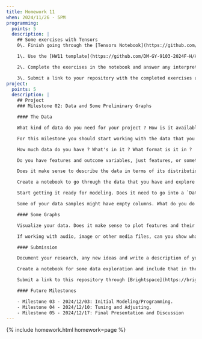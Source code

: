 ```yaml
---
title: Homework 11
when: 2024/11/26 - 5PM
programming:
  points: 5
  description: |
    ## Some exercises with Tensors
    0\. Finish going through the [Tensors Notebook](https://github.com/DM-GY-9103-2024F-H/WK11/blob/main/WK11-tensors.ipynb) from class.

    1\. Use the [HW11 template](https://github.com/DM-GY-9103-2024F-H/HW11) to start a repository in your organization's GitHub space. It should be named HW11. Open the notebook file using GitHub Codespaces to continue the exercises.

    2\. Complete the exercises in the notebook and answer any interpretation questions.

    3\. Submit a link to your repository with the completed exercises using [Brightspace](https://brightspace.nyu.edu/d2l/home/407565).
project:
  points: 5
  description: |
    ## Project
    ### Milestone 02: Data and Some Preliminary Graphs

    #### The Data

    What kind of data do you need for your project ? How is it available ?

    For this milestone you should start working with the data that you will use. If you still haven't focused your project into a single idea and are still considering a few possibilities, this step should help you make a decision.

    How much data do you have ? What's in it ? What format is it in ? 

    Do you have features and outcome variables, just features, or something else ?

    Does it make sense to describe the data in terms of its distribution ? Does it have a mean, or a most common set of values?

    Create a notebook to go through the data that you have and explore it.

    Start getting it ready for modeling. Does it need to go into a `DataFrame` ? `Tensor` ? Something else ? Does it have to be encoded ? scaled ? normalized ?

    Some of your data samples might have empty columns. What do you do about this missing data ?

    #### Some Graphs

    Visualize your data. Does it make sense to plot features and their distributions ?

    If working with audio, image or other media files, can you show what you have with histograms or other types of plots ?

    #### Submission

    Document your research, any new ideas and write a description of your data in your `Project` repository on GitHub. Use the same repository as Milestone 01.

    Create a notebook for some data exploration and include that in the repository as well.

    Submit a link to this repository through [Brightspace](https://brightspace.nyu.edu/d2l/home/407565).

    #### Future Milestones

    - Milestone 03 - 2024/12/03: Initial Modeling/Programming.
    - Milestone 04 - 2024/12/10: Tuning and Adjusting.
    - Milestone 05 - 2024/12/17: Final Presentation and Discussion
---
```

{% include homework.html homework=page %}
